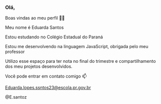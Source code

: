 ### Olá,
Boas vindas ao meu perfil 💙💙

Meu nome é Eduarda Santos

Estou estudando no Colégio Estadual do Paraná

Estou me desenvolvendo na linguagem JavaScript, obrigada pelo meu professor

Utilizo esse espaço para ter nota no final do trimestre e compartilhamento dos meu projetos desenvolvidos.

Você pode entrar em contato comigo 📫

Eduarda.lopes.ssntos23@escola.pr.gov.br

@E.santoz
